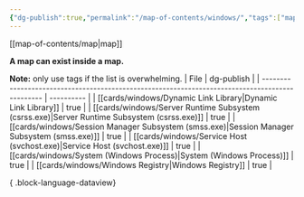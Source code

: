 ```yaml
---
{"dg-publish":true,"permalink":"/map-of-contents/windows/","tags":["map"]}
---
```


[[map-of-contents/map\|map]]

**A map can exist inside a map.**

**Note:** only use tags if the list is overwhelming.
| File                                                                                            | dg-publish |
| ----------------------------------------------------------------------------------------------- | ---------- |
| [[cards/windows/Dynamic Link Library\|Dynamic Link Library]]                                 | true       |
| [[cards/windows/Server Runtime Subsystem (csrss.exe)\|Server Runtime Subsystem (csrss.exe)]] | true       |
| [[cards/windows/Session Manager Subsystem (smss.exe)\|Session Manager Subsystem (smss.exe)]] | true       |
| [[cards/windows/Service Host (svchost.exe)\|Service Host (svchost.exe)]]                     | true       |
| [[cards/windows/System (Windows Process)\|System (Windows Process)]]                         | true       |
| [[cards/windows/Windows Registry\|Windows Registry]]                                         | true       |

{ .block-language-dataview}
